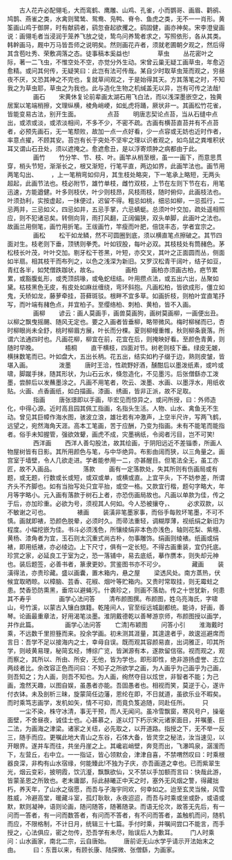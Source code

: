 <!-- { "loadSidebar": true } -->
　　古人花卉必配翎毛，大而鸾鹤、鹰雕、山鸡、孔雀，小而鹦哥、画眉、鹳鹆、鸠鹊、燕雀之类，水禽则鹭鸶、鸳鸯、凫鸭、脊令、鱼虎之类，无不一一肖形。黄筌画山鸡于御屏，时有献鹞者，鹞忽奋起欲攫之。鹞固健，画亦神矣。宋李澄叟画说：画翎毛者当浸润于笼养飞放之徒，鸷鸟问养鸷者求之，写照依形，各从其类。韩幹画马，厩中万马皆吾师之说明矣。然则画花卉者，须就老圃朝夕观之，然后得其含苞吐秀、荣敷凋落之态。徒事稿本奚益也!
　　
　　草虫
　　丛花密叶之际，著一二飞虫，不惟空处不空，亦觉分外生动。宋曾云巢无疑工画草虫，年愈迈愈精。或问其何传，无疑笑曰：此岂有法可传哉。某自少时取草虫笼而观之，穷昼夜不厌，又恐其神之不完也，复就草间观之，于是始得其天。方其落笔之时，不知我之为草虫耶，草虫之为我也。此与造化生物之机缄盖无以异，岂有可传之法哉!
　　
　　画石
　　宋黄休复论前辈画太湖石用飞白法，而以浅深墨嵌空之，独黄居案以笔端梢擦，文理纵横，棱角峭峺，如虬虎将踊，厥状非一。其画松竹花雀，皆能变易古法，别开生面。
　　
　　点苔
　　明唐志契论点苔，当从石缝中点出，或浓或淡，或浓淡相间，不多不少，不密不疏。古画有横苔直苔并有不点苔者，必预先画石，无一笔颓败，故加一点一点好看，少一点容或无妨也近时作者，率意点擢，不顾其安。苔岂有长于突处不坚牢之理以识者观之，如鸟鼠之粪堆积状耳又谓山石丑处，须以遮掩之。愈遮愈丑，是以浮寄烦肿之病都由于此。
　　
　　画竹
　　竹分竿、节、枝、叶。画竿从梢至根，虽一一画下，而意思贯穿，梢头节短，渐渐长之，根又渐短，行笔平直，两边如界，此画竿法也。画节用两笔勾出、
　　，上一笔稍弯如仰月，其生枝处略突，下一笔承上略短，无两头超起，此画节法也。枝必附节，雄竹单枝，雌竹双枝，上节在左则下节在右，用笔迅速，方能遒健。叶多则枝伏，叶少则枝昂，风枝雨枝，随时俯仰，此画枝法也。叶须劲利，实按虚起，一抹便过，迟留不得。粗忌如桃，细忌如柳，一忌孤行，二忌两并，三忌如义，四忌如井，五忌手掌，六忌蜻蜓。总须叶叶交加，疏处遥相照应，则不犯诸忌矣。转侧向背，雨打风翻，正阔偏狭，双头单脚，此画叶之法也。故画兰用侧笔，画竹用折笔。王绂画竹，竿瘦而叶肥，倍饶丰态，学者宜宗之。
　　
　　画松
　　松干如龙鳞，然不可圆圈到底，须以横直笔点擦破之。其节四面对生。枝老则下垂，顶锈则拳秃。叶如钗股，每叶必双。其枝枝处有筒赭色。茅松枝长叶茂，叶叶交加。剔牙松干苍黑，叶短，亦交叉，其叶之正面圆而丛，侧面如半扇。相其枝干而布列之，以色之浅深为新旧。又罗汉松青干阔叶，结子如豆，青红各半，如梵僧跌跏状，故名。
　　
　　画柏
　　画柏亦须画古柏，疤节累累，或豁腹虬形，或秃顶鸱喙，或龟蛇纽结。叶用攒点法，或五出六出，丛聚如黛。枯枝黑色无皮，有皮处如麻丝缠绕，弯环斜抱。凡画松柏，皆欲成形，僵立如鬼，夭矫如龙，藤萝牵挂，苔藓斑驳。根畔不宜多草。如画折枝，则柏叶宜直笔抒写，而叶端有赭色点，并宜柏子。至缨络柏、刺柏、黄柏，皆不入画。
　　
　　画柳
　　谚云：画人莫画手，画兽莫画狗，画树莫画柳，一画便出丑。以柳之飘曳摇颺、随风无定也。要之入画者皆垂柳，略带微风。梅时柳梯而已，杏时柳眼尚未全舒，桃时柳眉方展，叶长而分棵。夏则柳幔重帷，秋则柳条衰落。所谓六法通四时也。凡画花柳，柳宜在前，花宜在后，则掩映好看。至颜色青黄，则随时早晚。
　　
　　梧桐
　　直干横枝，四面对节。树老则枝下垂。绿皮无皴，横抹数笔而已。叶如盘大，五出长柄。花五出，结实如杓子缀于边，熟则皮皱，皆堪入画。
　　
　　泼墨
　　唐时王洽，性疏野好酒，醺酣后以墨泼纸素，或吟或啸，脚蹴手抹，随其形状，为山石云水，倏忽造化，不见墨污。后张僧繇亦工泼墨，尝醉后以发蘸墨涂之。凡画不用笔者，吹云、泼墨、水画、以墨浮水，用纸收贴。火画、点香画纸，如白描画。漆画、绣画，皆非正派，故不足取。
　　
　　指画
　　唐张璟即以手画，毕宏见而惊异之，或问所授，曰：外师造化，中得心源。近时高且园其佩工指画，名指头生活。人物、山水、禽鱼无不生动。曾见其巨幛作海水图，骇波立浪，雄壮若有冲激声，上空半尺许，写两飞鹤，远望之，宛然海角天涯。高本工笔画，苦于应酬，乃变为指画。未有不能笔而能指者。俗手未知握管，强欲效顰，画虎不成，灾墨祸纸，令阅者污目，岂不可笑!
　　
　　西洋画
　　西洋人善勾股法，故其绘画，于阴阳远近不差锱黍，所画人物屋树皆有日影。其所用颜色与笔，与中华绝异。布影由阔而狭，以三角量之。画宫室于墙壁，令人几欲走进。学者能参用一二，亦甚醒目。但笔法全无，虽工亦匠，故不入画品。
　　
　　落款
　　画有一定落款处，失其所则有伤画局或有题，或无题，行数或长或短，或双或单，或横或直。上宜平头，下不妨参差，所谓齐头不齐脚也。如有当抬写处只宜平抬，或空一格。又款宜行楷，题句字略大，年月等字略小。元入画有落款于树石上者，亦恐伤画局故也。凡画以单款为佳，传之于后，亦加珍重。必欲为号，须视其人何如。今人恐被攘夺，、
　　必求双款，以不敏谢之可也。
　　
　　裱画
　　装潢非笔墨家事，而俗手每败坏笔墨，不可不慎。画就即裱，恐颜色脱晕，必须时久。而帚法重轻，调糊厚薄，视纸绢之新旧为程度。小幅挖嵌为佳。书斗必须浅色，所镶绫绢非本色亦浅色，轴则花梨、紫檀、黄杨、漆角者为宜，玉石则太沉重式尚古朴，勿事雕饰。绢画则绫裱。纸画或绢裱，即用纸裱，亦必绫边。上下尺寸，俱有一定长短。不得古画重装，宜仍托底。珍赏之家，必延良工于室为之，恐一落铺中，易去底纸，摹作赝本，则失却元神也。装后题签，必善书者，篆隶更妙。赏鉴图书亦不可少。
　　
　　藏画
　　装潢得法，亦贵珍藏。盛以画囊，置木箱内，悬之屋
　　梁透风处。南方蒸热，伏候宜取晒晾。以樟脑、芸香、花椒、烟叶等贮箱内。又贵时常取挂，则无霉蛀之患。焚香恐防熏黑，垂帘以避蝇污。什袭珍之，则画不落劫。传之十世犹新，何患其不寿乎
　　
　　画学心法问答
　　清布颜图撰。布颜图，姓乌亮海氏，字啸山，号竹溪，以蒙古入镶白旗籍。乾隆间人，官至绥远城副都统。能诗，好画，善琴。论画最重章法，好用渴笔淡墨。淮阴戴德乾以善琴游京师，布颜图授以画学，并作此篇。
　　
　　画学心法问答
　　亡清]布颖图
　　问答小引
　　淮海戴时乘，不远数千里担簦而来。投余学画。初未测其涯量，其遑遑者乎，故逡巡避席而言日：吾学不足以接海内之士，幸毋自误。既而观其容颜易直，出词雅正，叩其所学，则岐黄易理，秘简玄经，博综广览，皆渊源有本，遂款留信宿。视而观之，观而察之，其所以、所由、所安，无他，皆为学也。即形即性，绝非游扬虚誉、志立两歧者比。余改容正色而问曰：不知子之所欲学之画，为人画乎为己画乎为己画，则吾知之；为人画，则吾不知也。为人画，绚然夺目以炫世，非智者不能；为己画，澹然天趣，以图自娱，虽愚者亦能。吾固愚者也。相视而笑，莫逆于心，遂许付衣钵。未及剖析三昧，旋蒙简任边藩，恩纶在即，不日就道，虽欲乐业不暇矣。而时乘笃志画学，发机如矢，情不可抑，而竟负笈追随，同赴任所。
　　只
　　一尘不染，株守冰清，事无干预，而人无闻问。虽冷雪飘窗，寒风号户，操毫面壁，不舍昼夜，诚佳士也。心甚慕之，遂以灯下朽示宋元诸家面目，并嘱董、巨二法，为画海之津梁。诸家之关纽，必先取之，以开道路。指授之下，无不举一反三，随手而应。更嘱此地大青山之东谷，石体大备，皆灵空之秘法，汝当速见，以开眼界。遂并车而往，共坐丹崖之上。其巉岩峭壁，奔竞而出，飞瀑鸣泉，潺湲而下，左营丘，右中立。一一指证，皆心领默会，津津自喜，不禁喟然叹曰：时乘根器良深，非构有山水宿缘，何能臻此!不独为子庆，亦吾画道之幸也。已而紫翠生光，烟云变彩，披明霞，饮沆瀣，飘飘欲仙，又不禁以手加额而言曰：快哉此游，皆蒙圣恩之所致也。老末庸鄙，际此赫曦正中天之时，塞外无风烟之警，得藏拙朽，养天年，了山水之宿愿，而吾与子海宇同欢，何幸如之。迨至玄灵当候，风雪胜威，冷避高堂，暖藏斗室，孤灯耿耿，永夜迢迢，而吾与时乘或坐或卧，或语或默，默则凝神，语则论画，随问随答，随著随录。而语无伦次，故答无先后，有一问而一答者，有一问而数答者，有问而不答者，有不问而答者，盖触机而问，随机而应，不限格制，不计日月，统辑三十七篇。手付时乘，并嘱间尝口不能言，而手授之，心法俱应，密之勿传，恐吾学有未尽，贻误后人为歉耳。
　　门人时乘问：山水画家，南北二宗，云自唐始。
　　唐前讵无山水学乎请示开法始末之由。
　　曰：东晋以来，有顾长康、陆探微、张僧繇，为画家。
